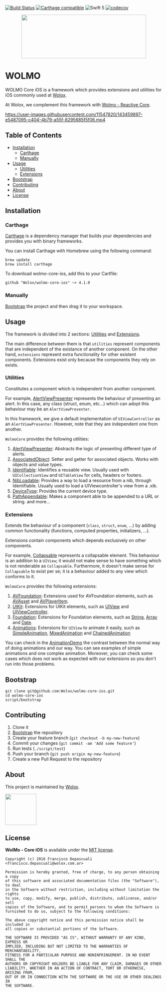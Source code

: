 [![Build Status](https://app.bitrise.io/app/d026a7fe0c9dc2f4/status.svg?token=9MLbGXfHBhZKaL4KXXmpHQ&branch=master)](https://app.bitrise.io/app/d026a7fe0c9dc2f4)
[![Carthage compatible](https://img.shields.io/badge/Carthage-compatible-4BC51D.svg)](https://github.com/Carthage/Carthage)
![Swift 5](https://img.shields.io/badge/Swift-5-orange?logo=swift)
[![codecov](https://codecov.io/gh/Wolox/wolmo-core-ios/branch/master/graph/badge.svg?token=NwIrvzjHHP)](https://codecov.io/gh/Wolox/wolmo-core-ios)

<p align="center">
  <img height="140px" width="400px" src="https://cloud.githubusercontent.com/assets/4109119/25450281/cac5979e-2a94-11e7-9176-8e323df5dab8.png"/>
</p>

# WOLMO

WOLMO Core iOS is a framework which provides extensions and utilities for iOS commonly used at [Wolox](http://www.wolox.com.ar/).

At Wolox, we complement this framework with [Wolmo - Reactive Core](https://github.com/Wolox/wolmo-reactive-core-ios).



https://user-images.githubusercontent.com/11547820/143459897-e5487095-c404-4b79-a55f-8295685f5f06.mp4



## Table of Contents

  * [Installation](#installation)
    * [Carthage](#carthage)
    * [Manually](#manually)
  * [Usage](#usage)
    * [Utilities](#utilities)
    * [Extensions](#extensions)
  * [Bootstrap](#bootstrap)
  * [Contributing](#contributing)
  * [About](#about)
  * [License](#license)

## Installation

### Carthage

[Carthage](https://github.com/Carthage/Carthage) is a dependency manager that builds your dependencies and provides you with binary frameworks.

You can install Carthage with Homebrew using the following command:

```
brew update
brew install carthage
```
To download wolmo-core-ios, add this to your Cartfile:
```
github "Wolox/wolmo-core-ios" ~> 4.1.0
```

### Manually
[Bootstrap](#bootstrap) the project and then drag it to your workspace.

## Usage

The framework is divided into 2 sections: [Utilities](#utilities) and [Extensions](#extensions).

The main difference between them is that `utilities` represent components that are independent of the existance of another component. On the other hand, `extensions` represent extra functionality for other existent components. Extensions exist only because the components they rely on exists.

### Utilities
Constitutes a component which is independent from another component.

For example, [AlertViewPresenter](WolmoCore/Utilities/Alerts/AlertViewPresenter.swift) represents the behaviour of presenting an alert. In this case, any class (struct, enum, etc...) which can adopt this behaviour may be an `AlertViewPresenter`.

In this framework, we give a default implementation of `UIViewController` as an `AlertViewPresenter`. However, note that they are independent one from another.

`WolmoCore` provides the following utilities:

1. [AlertViewPresenter](WolmoCore/Utilities/Alerts/AlertViewPresenter.swift): Abstracts the logic of presenting different type of alerts.
2. [AssociatedObject](WolmoCore/Utilities/AssociatedObject.swift): Setter and getter for associated objects. Works with objects and value types.
3. [Identifiable](WolmoCore/Utilities/Identifiable.swift): Identifies a reusable view. Usually used with `UICollectionView` and `UITableView` for cells, headers or footers.
4. [NibLoadable](WolmoCore/Utilities/NibLoadable.swift): Provides a way to load a resource from a nib, through Identifiable. Usually used to load a UIViewcontroller's view from a .xib.
5. [DeviceType](WolmoCore/Utilities/DeviceType.swift): Provides the current device type.
6. [PathAppendable](WolmoCore/Utilities/PathAppendable.swift): Makes a component able to be appended to a URL or string.
and more...

### Extensions
Extends the behaviour of a component (`class`, `struct`, `enum`, ...) by adding common functionality (functions, computed properties, initializers, ...).

Extensions contain components which depends exclusively on other components.

For example, [Collapsable](WolmoCore/Extensions/UIKit/UIView/Collapsable.swift) represents a collapsable element. This behaviour is an addition to a `UIView`; it would not make sense to have something which is not renderable as `Collapsable`. Furthermore, it doesn't make sense for `Collapsable` to exist per se; it is a behaviour added to any view which conforms to it.

`WolmoCore` provides the following extensions:

1. [AVFoundation](WolmoCore/Extensions/AVFoundation): Extensions used for AVFoundation elements, such as [AVAsset](WolmoCore/Extensions/AVFoundation/AVAsset.swift) and [AVPlayerItem](WolmoCore/Extensions/AVFoundation/AVPlayerItem.swift).
2. [UIKit](WolmoCore/Extensions/UIKit): Extensions for UIKit elements, such as [UIView](WolmoCore/Extensions/UIKit/UIView/UIView.swift) and [UIViewController](WolmoCore/Extensions/UIKit/UIViewController.swift).
3. [Foundation](WolmoCore/Extensions/Foundation): Extensions for Foundation elements, such as [String](WolmoCore/Extensions/Foundation/String.swift), [Array](WolmoCore/Extensions/Foundation/Array.swift) and [Date](WolmoCore/Extensions/Foundation/Date.swift).
4. [Animations](WolmoCore/Extensions/Animations): Extensions for `UIView` to animate it easily, such as [SimpleAnimation](WolmoCore/Extensions/Animations/SimpleAnimation.swift), [MixedAnimation](WolmoCore/Extensions/Animations/MixedAnimation.swift) and [ChainedAnimation](WolmoCore/Extensions/Animations/ChainedAnimation.swift)

You can check in the [AnimationDemo](AnimationDemo/ViewController.swift) the contrast between the normal way of doing animations and our way.
You can see examples of simple animations and one complex animation.
Moreover, you can check some cases which does not work as expected with our extensions so you don't run into those problems.

## Bootstrap
```
git clone git@github.com:Wolox/wolmo-core-ios.git
cd wolmo-core-ios
script/bootstrap
```

## Contributing
1. Clone it
2. [Bootstrap](#bootstrap) the repository
3. Create your feature branch (`git checkout -b my-new-feature`)
4. Commit your changes (`git commit -am 'Add some feature'`)
5. Run tests (`./script/test`)
6. Push your branch (`git push origin my-new-feature`)
7. Create a new Pull Request to the repository

## About

This project is maintained by [Wolox](http://www.wolox.com.ar).

<img height="100px" src="https://user-images.githubusercontent.com/11547820/142273110-5fb5be3f-e215-41af-844d-343a6134d80c.png"/>

## License
**WolMo - Core iOS** is available under the [MIT license](LICENSE.txt).

    Copyright (c) 2016 Francisco Depascuali <francisco.depascuali@wolox.com.ar>

    Permission is hereby granted, free of charge, to any person obtaining a copy
    of this software and associated documentation files (the "Software"), to deal
    in the Software without restriction, including without limitation the rights
    to use, copy, modify, merge, publish, distribute, sublicense, and/or sell
    copies of the Software, and to permit persons to whom the Software is
    furnished to do so, subject to the following conditions:

    The above copyright notice and this permission notice shall be included in
    all copies or substantial portions of the Software.

    THE SOFTWARE IS PROVIDED "AS IS", WITHOUT WARRANTY OF ANY KIND, EXPRESS OR
    IMPLIED, INCLUDING BUT NOT LIMITED TO THE WARRANTIES OF MERCHANTABILITY,
    FITNESS FOR A PARTICULAR PURPOSE AND NONINFRINGEMENT. IN NO EVENT SHALL THE
    AUTHORS OR COPYRIGHT HOLDERS BE LIABLE FOR ANY CLAIM, DAMAGES OR OTHER
    LIABILITY, WHETHER IN AN ACTION OF CONTRACT, TORT OR OTHERWISE, ARISING FROM,
    OUT OF OR IN CONNECTION WITH THE SOFTWARE OR THE USE OR OTHER DEALINGS IN
    THE SOFTWARE.
